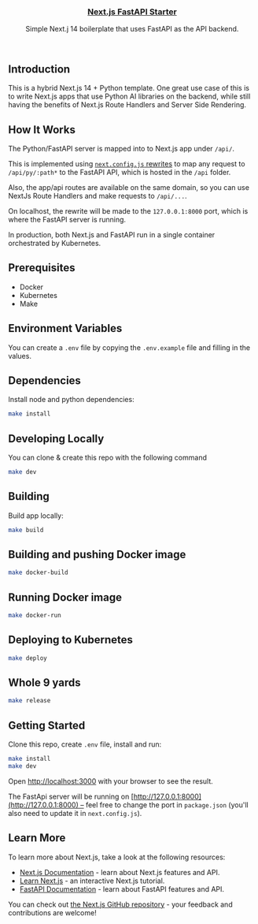 <p align="center">
  <a href="https://nextjs-fastapi-starter.vercel.app/">
    <h3 align="center">Next.js FastAPI Starter</h3>
  </a>
</p>

<p align="center">
  Simple Next.j 14 boilerplate that uses FastAPI as the API backend.
</p>

<br/>

## Introduction

This is a hybrid Next.js 14 + Python template. One great use case of this is to write Next.js apps that use Python AI libraries on the backend, while still having the benefits of Next.js Route Handlers and Server Side Rendering.

## How It Works

The Python/FastAPI server is mapped into to Next.js app under `/api/`.

This is implemented using [`next.config.js` rewrites](https://github.com/digitros/nextjs-fastapi/blob/main/next.config.js) to map any request to `/api/py/:path*` to the FastAPI API, which is hosted in the `/api` folder.

Also, the app/api routes are available on the same domain, so you can use NextJs Route Handlers and make requests to `/api/...`.

On localhost, the rewrite will be made to the `127.0.0.1:8000` port, which is where the FastAPI server is running.

In production, both Next.js and FastAPI run in a single container orchestrated by Kubernetes.

## Prerequisites

- Docker
- Kubernetes
- Make

## Environment Variables

You can create a `.env` file by copying the `.env.example` file and filling in the values.

## Dependencies

Install node and python dependencies:

```bash
make install
```

## Developing Locally

You can clone & create this repo with the following command

```bash
make dev
```

## Building 

Build app locally:

```bash
make build
```

## Building and pushing Docker image

```bash
make docker-build
```

## Running Docker image

```bash
make docker-run
```

## Deploying to Kubernetes

```bash
make deploy
```

## Whole 9 yards

```bash
make release
```

## Getting Started

Clone this repo, create `.env` file, install and run:

```bash
make install
make dev
```

Open [http://localhost:3000](http://localhost:3000) with your browser to see the result.

The FastApi server will be running on [http://127.0.0.1:8000](http://127.0.0.1:8000) – feel free to change the port in `package.json` (you'll also need to update it in `next.config.js`).

## Learn More

To learn more about Next.js, take a look at the following resources:

- [Next.js Documentation](https://nextjs.org/docs) - learn about Next.js features and API.
- [Learn Next.js](https://nextjs.org/learn) - an interactive Next.js tutorial.
- [FastAPI Documentation](https://fastapi.tiangolo.com/) - learn about FastAPI features and API.

You can check out [the Next.js GitHub repository](https://github.com/vercel/next.js/) - your feedback and contributions are welcome!
